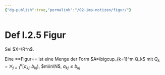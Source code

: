 ```yaml
---
{"dg-publish":true,"permalink":"/02-imp-notizen/figur/"}
---
```


# Def I.2.5 Figur
Sei $X=\R^n$. 

Eine ==Figur== ist eine Menge der Form $A=\bigcup_{k=1}^m Q_k$ mit $Q_k= \displaystyle\bigtimes_{j=1}^n [a_{kj}, b_{kj})$, $m\in\N$, $a_{kj} \leq b_{kj}$
